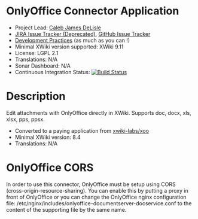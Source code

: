 # OnlyOffice Connector Application

* Project Lead: [Caleb James DeLisle](https://github.com/cdelisle) 
* [JIRA Issue Tracker (Deprecated)](https://jira.xwikisas.com/projects/ONLYOFFICE), [GitHub Issue Tracker](https://github.com/xwikisas/application-onlyoffice-connector/issues)
* [Development Practices](http://dev.xwiki.org/xwiki/bin/view/Community/DevelopmentPractices) (as much as you can !)
* Minimal XWiki version supported: XWiki 9.11
* License: LGPL 2.1
* Translations: N/A 
* Sonar Dashboard: N/A 
* Continuous Integration Status: [![Build Status](http://ci.xwikisas.com/view/All/job/xwikisas/job/application-onlyoffice-connector/job/master/badge/icon)](http://ci.xwikisas.com/view/All/job/xwikisas/job/application-onlyoffice-connector/job/master/)

# Description

Edit attachments with OnlyOffice directly in XWiki. Supports doc, docx, xls,
xlsx, pps, ppsx.

* Converted to a paying application from [xwiki-labs/xoo](https://git.xwikisas.com/xwiki-labs/xoo)
* Minimal XWiki version: 8.4
* Translations: N/A

# OnlyOffice CORS
In order to use this connector, OnlyOffice must be setup using CORS
(cross-origin-resource-sharing). You can enable this by putting a proxy in front
of OnlyOffice or you can change the OnlyOffice nginx configuration file:
/etc/nginx/includes/onlyoffice-documentserver-docservice.conf to the content of
the supporting file by the same name.
